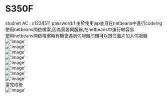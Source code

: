 # S350F
studnet AC : s1234511 password:1
由於使用jsp並且在netbeans中進行codeing   
使用netbeans開啟檔案,因為需要伺服器,在netbeans中運行較容易  
使用netbeans開啟檔案時有機會遇到伺服器問題可以跟住圖片加入伺服器  
!['image'](follow1.png)  
!['image'](follow2.png)  
!['image'](follow3.png)  
!['image'](follow4.png)  
!['image'](follow5.png)  
!['image'](follow6.png)  
!['image'](follow7.png)  
!['image'](follow8.png)  
當完成後  
!['image'](follow9.png)  
